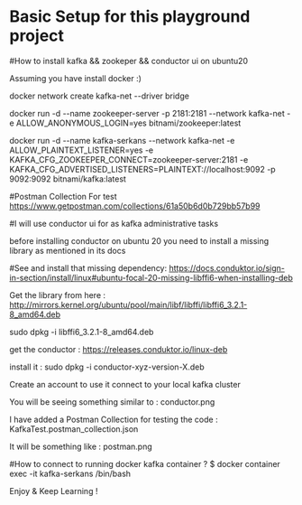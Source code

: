 # Basic Setup for this playground project

#How to install kafka && zookeper && conductor ui on ubuntu20 

Assuming you have install docker :)

docker network create kafka-net --driver bridge

docker run -d --name zookeeper-server -p 2181:2181 --network kafka-net -e ALLOW_ANONYMOUS_LOGIN=yes bitnami/zookeeper:latest

docker run -d --name kafka-serkans --network kafka-net -e ALLOW_PLAINTEXT_LISTENER=yes -e KAFKA_CFG_ZOOKEEPER_CONNECT=zookeeper-server:2181 -e KAFKA_CFG_ADVERTISED_LISTENERS=PLAINTEXT://localhost:9092 -p 9092:9092 bitnami/kafka:latest

#Postman Collection For test
https://www.getpostman.com/collections/61a50b6d0b729bb57b99

#I will use conductor ui for as kafka administrative tasks

before installing conductor on ubuntu 20 you need to install a missing library as mentioned in its docs

#See and install that missing dependency:
https://docs.conduktor.io/sign-in-section/install/linux#ubuntu-focal-20-missing-libffi6-when-installing-deb

Get the library from here : 
http://mirrors.kernel.org/ubuntu/pool/main/libf/libffi/libffi6_3.2.1-8_amd64.deb

sudo dpkg -i libffi6_3.2.1-8_amd64.deb

get the conductor : https://releases.conduktor.io/linux-deb

install it :
sudo dpkg -i conductor-xyz-version-X.deb

Create an account to use it connect to your local kafka cluster

You will be seeing something similar to : conductor.png

I have added a Postman Collection for testing the code : KafkaTest.postman_collection.json

It will be something like : postman.png

#How to connect to running docker kafka container ?
$ docker container exec -it kafka-serkans /bin/bash

Enjoy & Keep Learning !
